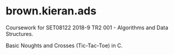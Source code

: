# brown.kieran.ads
Coursework for SET08122 2018-9 TR2 001 - Algorithms and Data Structures.

Basic Noughts and Crosses (Tic-Tac-Toe) in C.
